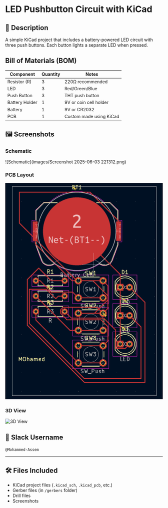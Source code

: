 # LED Pushbutton Circuit with KiCad

## 📘 Description
A simple KiCad project that includes a battery-powered LED circuit with three push buttons. Each button lights a separate LED when pressed.

## Bill of Materials (BOM)

| Component        | Quantity | Notes                        |
|------------------|----------|------------------------------|
| Resistor (R)     | 3        | 220Ω recommended             |
| LED              | 3        | Red/Green/Blue               |
| Push Button      | 3        | THT push button              |
| Battery Holder   | 1        | 9V or coin cell holder       |
| Battery          | 1        | 9V or CR2032                 |
| PCB              | 1        | Custom made using KiCad      |

## 🖼️ Screenshots

### Schematic  
![Schematic](images/Screenshot 2025-06-03 221312.png)

### PCB Layout  
![PCB Layout](images/pcb_layout.png)

### 3D View  
![3D View](images/3d_view.png)

## 💬 Slack Username
`@Mohammed-Assem`

---

## 🛠️ Files Included
- KiCad project files (`.kicad_sch`, `.kicad_pcb`, etc.)
- Gerber files (in `/gerbers` folder)
- Drill files
- Screenshots
